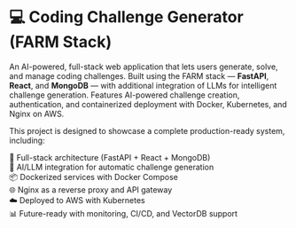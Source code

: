 # 💻 Coding Challenge Generator (FARM Stack)

An AI-powered, full-stack web application that lets users generate, solve, and manage coding challenges. Built using the FARM stack — **FastAPI**, **React**, and **MongoDB** — with additional integration of LLMs for intelligent challenge generation. Features AI-powered challenge creation, authentication, and containerized deployment with Docker, Kubernetes, and Nginx on AWS.

This project is designed to showcase a complete production-ready system, including:

🚀 Full-stack architecture (FastAPI + React + MongoDB)  
🤖 AI/LLM integration for automatic challenge generation  
📦 Dockerized services with Docker Compose  
🌐 Nginx as a reverse proxy and API gateway  
☁️ Deployed to AWS with Kubernetes  
📊 Future-ready with monitoring, CI/CD, and VectorDB support  

